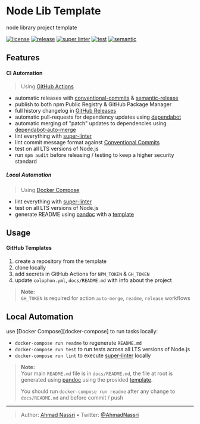 # Node Lib Template

node library project template

[![license][license-img]][license-url]
[![release][release-img]][release-url]
[![super linter][super-linter-img]][super-linter-url]
[![test][test-img]][test-url]
[![semantic][semantic-img]][semantic-url]

## Features

#### CI Automation

> Using [GitHub Actions][]

-   automatic releases with [conventional-commits][] & [semantic-release][]
-   publish to both npm Public Registry & GitHub Package Manager
-   full history changelog in [GitHub Releases][]
-   automatic pull-requests for dependency updates using [dependabot][]
-   automatic merging of "patch" updates to dependencies using [dependabot-auto-merge][]
-   lint everything with [super-linter][]
-   lint commit message format against [Conventional Commits][]
-   test on all LTS versions of Node.js
-   run `npm audit` before releasing / testing to keep a higher security standard

##### Local Automation

> Using [Docker Compose][]

-   lint everything with [super-linter][]
-   test on all LTS versions of Node.js
-   generate README using [pandoc][] with a [template][]

## Usage

#### GitHub Templates

1.  create a repository from the template
2.  clone locally
3.  add secrets in GitHub Actions for `NPM_TOKEN` & `GH_TOKEN`
4.  update `colophon.yml`, `docs/README.md` with info about the project

> **Note:**  
> `GH_TOKEN` is required for action `auto-merge`, `readme`, `release` workflows

## Local Automation

use \[Docker Compose\]\[docker-compose\] to run tasks locally:

-   `docker-compose run readme` to regenerate `README.md`
-   `docker-compose run test` to run tests across all LTS versions of Node.js
-   `docker-compose run lint` to execute [super-linter][] locally

> **Note:**  
> Your main `README.md` file is in `docs/README.md`, the file at root is generated using [pandoc][] using the provided [template][].
>
> You should run `docker-compose run readme` after any change to `docs/README.md` and before commit / push

  [GitHub Actions]: https://github.com/features/actions
  [conventional-commits]: https://www.conventionalcommits.org/
  [semantic-release]: https://github.com/marketplace/actions/conventional-semantic-release
  [GitHub Releases]: https://github.com/ahmadnassri/template-node/releases
  [dependabot]: https://dependabot.com/
  [dependabot-auto-merge]: https://github.com/marketplace/actions/dependabot-auto-merge
  [super-linter]: https://github.com/github/super-linter
  [Conventional Commits]: https://www.conventionalcommits.org/en/v1.0.0/
  [Docker Compose]: https://docs.docker.com/compose/
  [pandoc]: https://pandoc.org/
  [template]: ./docs/README.template

----
> Author: [Ahmad Nassri](https://www.ahmadnassri.com/) &bull;
> Twitter: [@AhmadNassri](https://twitter.com/AhmadNassri)

[license-url]: LICENSE
[license-img]: https://badgen.net/github/license/ahmadnassri/template-node-lib

[release-url]: https://github.com/ahmadnassri/template-node-lib/releases
[release-img]: https://badgen.net/github/release/ahmadnassri/template-node-lib

[super-linter-url]: https://github.com/ahmadnassri/template-node-lib/actions?query=workflow%3Asuper-linter
[super-linter-img]: https://github.com/ahmadnassri/template-node-lib/workflows/super-linter/badge.svg

[test-url]: https://github.com/ahmadnassri/template-node-lib/actions?query=workflow%3Atest
[test-img]: https://github.com/ahmadnassri/template-node-lib/workflows/test/badge.svg

[semantic-url]: https://github.com/ahmadnassri/template-node-lib/actions?query=workflow%3Arelease
[semantic-img]: https://badgen.net/badge/📦/semantically%20released/blue
